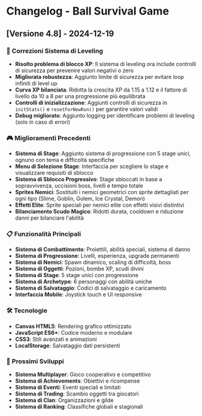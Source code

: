 # Changelog - Ball Survival Game

## [Versione 4.8] - 2024-12-19

### 🔧 Correzioni Sistema di Leveling
- **Risolto problema di blocco XP**: Il sistema di leveling ora include controlli di sicurezza per prevenire valori negativi o zero
- **Migliorata robustezza**: Aggiunto limite di sicurezza per evitare loop infiniti di level up
- **Curva XP bilanciata**: Ridotta la crescita XP da 1.15 a 1.12 e il fattore di livello da 10 a 8 per una progressione più equilibrata
- **Controlli di inizializzazione**: Aggiunti controlli di sicurezza in `initStats()` e `resetForNewRun()` per garantire valori validi
- **Debug migliorato**: Aggiunto logging per identificare problemi di leveling (solo in caso di errori)

### 🎮 Miglioramenti Precedenti
- **Sistema di Stage**: Aggiunto sistema di progressione con 5 stage unici, ognuno con tema e difficoltà specifiche
- **Menu di Selezione Stage**: Interfaccia per scegliere lo stage e visualizzare requisiti di sblocco
- **Sistema di Sblocco Progressivo**: Stage sbloccati in base a sopravvivenza, uccisioni boss, livelli e tempo totale
- **Sprites Nemici**: Sostituiti i nemici geometrici con sprite dettagliati per ogni tipo (Slime, Goblin, Golem, Ice Crystal, Demon)
- **Effetti Elite**: Sprite speciali per nemici elite con effetti visivi distintivi
- **Bilanciamento Scudo Magico**: Ridotti durata, cooldown e riduzione danni per bilanciare l'abilità

### 📋 Funzionalità Principali
- **Sistema di Combattimento**: Proiettili, abilità speciali, sistema di danno
- **Sistema di Progressione**: Livelli, esperienza, upgrade permanenti
- **Sistema di Nemici**: Spawn dinamico, scaling di difficoltà, boss
- **Sistema di Oggetti**: Pozioni, bombe XP, scudi divini
- **Sistema di Stage**: 5 stage unici con progressione
- **Sistema di Archetype**: 6 personaggi con abilità uniche
- **Sistema di Salvataggio**: Codici di salvataggio e caricamento
- **Interfaccia Mobile**: Joystick touch e UI responsive

### 🛠️ Tecnologie
- **Canvas HTML5**: Rendering grafico ottimizzato
- **JavaScript ES6+**: Codice moderno e modulare
- **CSS3**: Stili avanzati e animazioni
- **LocalStorage**: Salvataggio dati persistenti

### 🎯 Prossimi Sviluppi
- **Sistema Multiplayer**: Gioco cooperativo e competitivo
- **Sistema di Achievements**: Obiettivi e ricompense
- **Sistema di Eventi**: Eventi speciali e limitati
- **Sistema di Trading**: Scambio oggetti tra giocatori
- **Sistema di Clan**: Organizzazioni e gilde
- **Sistema di Ranking**: Classifiche globali e stagionali 